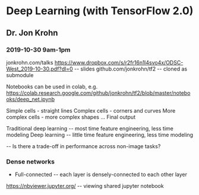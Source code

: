 # Deep Learning (with TensorFlow 2.0)
## Dr. Jon Krohn
### 2019-10-30 9am-1pm

jonkrohn.com/talks
https://www.dropbox.com/s/r2fr16n1l4svo4x/ODSC-West_2019-10-30.pdf?dl=0 -- slides
github.com/jonkrohn/tf2 -- cloned as submodule

Notebooks can be used in colab, e.g. https://colab.research.google.com/github/jonkrohn/tf2/blob/master/notebooks/deep_net.ipynb

Simple cells - straight lines
Complex cells - corners and curves
More complex cells - more complex shapes
...
Final output

Traditional deep learning -- most time feature engineering, less time
modeling
Deep learning -- little time feature engineering, less time modeling

-- Is there a trade-off in performance across non-image tasks?

### Dense networks
- Full-connected -- each layer is densely-connected to each other layer

https://nbviewer.jupyter.org/ -- viewing shared jupyter notebook

